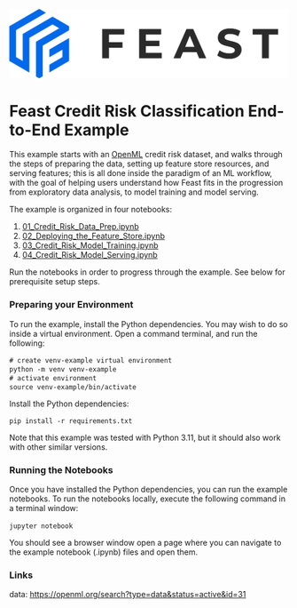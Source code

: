 
![Feast_Logo](https://raw.githubusercontent.com/feast-dev/feast/master/docs/assets/feast_logo.png)

# Feast Credit Risk Classification End-to-End Example

This example starts with an [OpenML](https://openml.org) credit risk dataset, and walks through the steps of preparing the data, setting up feature store resources, and serving features; this is all done inside the paradigm of an ML workflow, with the goal of helping users understand how Feast fits in the progression from exploratory data analysis, to model training and model serving.

The example is organized in four notebooks:
1. [01_Credit_Risk_Data_Prep.ipynb](01_Credit_Risk_Data_Prep.ipynb)
2. [02_Deploying_the_Feature_Store.ipynb](02_Deploying_the_Feature_Store.ipynb)
3. [03_Credit_Risk_Model_Training.ipynb](03_Credit_Risk_Model_Training.ipynb)
4. [04_Credit_Risk_Model_Serving.ipynb](04_Credit_Risk_Model_Serving.ipynb)

Run the notebooks in order to progress through the example. See below for prerequisite setup steps.

### Preparing your Environment
To run the example, install the Python dependencies. You may wish to do so inside a virtual environment. Open a command terminal, and run the following:

```
# create venv-example virtual environment
python -m venv venv-example
# activate environment
source venv-example/bin/activate
```

Install the Python dependencies:
```
pip install -r requirements.txt
```

Note that this example was tested with Python 3.11, but it should also work with other similar versions.

### Running the Notebooks
Once you have installed the Python dependencies, you can run the example notebooks. To run the notebooks locally, execute the following command in a terminal window:

```jupyter notebook```

You should see a browser window open a page where you can navigate to the example notebook (.ipynb) files and open them.




### Links
data: https://openml.org/search?type=data&status=active&id=31
